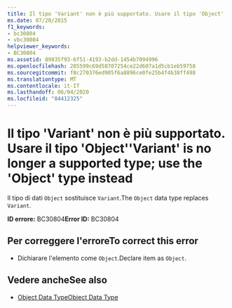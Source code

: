 ```yaml
---
title: Il tipo 'Variant' non è più supportato. Usare il tipo 'Object'
ms.date: 07/20/2015
f1_keywords:
- bc30804
- vbc30804
helpviewer_keywords:
- BC30804
ms.assetid: 89835f93-6f51-4193-b2dd-1454b7094996
ms.openlocfilehash: 285599c69d58707254ce22d607a1d5cb1eb59758
ms.sourcegitcommit: f8c270376ed905f6a8896ce0fe25b4f4b38ff498
ms.translationtype: MT
ms.contentlocale: it-IT
ms.lasthandoff: 06/04/2020
ms.locfileid: "84412325"
---
```

# <a name="variant-is-no-longer-a-supported-type-use-the-object-type-instead"></a><span data-ttu-id="6947e-102">Il tipo 'Variant' non è più supportato. Usare il tipo 'Object'</span><span class="sxs-lookup"><span data-stu-id="6947e-102">'Variant' is no longer a supported type; use the 'Object' type instead</span></span>
<span data-ttu-id="6947e-103">Il tipo di dati `Object` sostituisce `Variant`.</span><span class="sxs-lookup"><span data-stu-id="6947e-103">The `Object` data type replaces `Variant`.</span></span>  
  
 <span data-ttu-id="6947e-104">**ID errore:** BC30804</span><span class="sxs-lookup"><span data-stu-id="6947e-104">**Error ID:** BC30804</span></span>  
  
## <a name="to-correct-this-error"></a><span data-ttu-id="6947e-105">Per correggere l'errore</span><span class="sxs-lookup"><span data-stu-id="6947e-105">To correct this error</span></span>  
  
- <span data-ttu-id="6947e-106">Dichiarare l'elemento come `Object`.</span><span class="sxs-lookup"><span data-stu-id="6947e-106">Declare item as `Object`.</span></span>  
  
## <a name="see-also"></a><span data-ttu-id="6947e-107">Vedere anche</span><span class="sxs-lookup"><span data-stu-id="6947e-107">See also</span></span>

- [<span data-ttu-id="6947e-108">Object Data Type</span><span class="sxs-lookup"><span data-stu-id="6947e-108">Object Data Type</span></span>](../language-reference/data-types/object-data-type.md)
